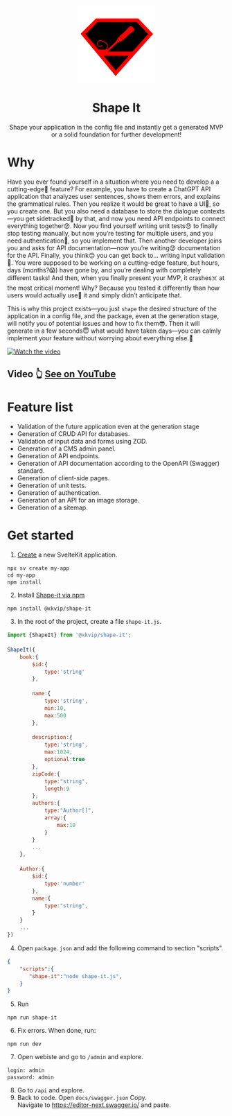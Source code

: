 <p align="center">
  <img src="assets/logo.png" width="180px" align="center" alt="Shape-it logo" />
  <h1 align="center">Shape It</h1>
  <p align="center">Shape your application in the config file and instantly get a generated MVP or a solid foundation for further development!</p>
</p>


# Why
Have you ever found yourself in a situation where you need to develop a a cutting-edge🤑 feature? For example, you have to create a ChatGPT API application that analyzes user sentences, shows them errors, and explains the grammatical rules. Then you realize it would be great to have a UI🤔, so you create one. But you also need a database to store the dialogue contexts—you get sidetracked🤨 by that, and now you need API endpoints to connect everything together😟. Now you find yourself  writing unit tests😠 to finally stop testing manually, but now you’re testing for multiple users, and you need authentication😤, so you implement that. Then another developer joins you and asks for API documentation—now you’re writing😡 documentation for the API. Finally, you think😊 you can get back to... writing input validation🤬. You were supposed to be working on a cutting-edge feature, but hours, days (months?😱) have gone by, and you’re dealing with completely different tasks! And then, when you finally present your MVP, it crashes☠️ at the most critical moment! Why? Because you tested it differently than how users would actually use🤪 it and simply didn’t anticipate that.

This is why this project exists—you just `shape` the desired structure of the application in a config file, and the package, even at the generation stage, will notify you of potential issues and how to fix them😎. Then it will generate in a few seconds😇 what would have taken days—you can calmly implement your feature without worrying about everything else.🤝

[![Watch the video](https://img.youtube.com/vi/GBrKCFD1RXI/0.jpg)](https://www.youtube.com/watch?v=GBrKCFD1RXI)
## Video 👆 [See on YouTube](https://www.youtube.com/watch?v=GBrKCFD1RXI)


# Feature list
- Validation of the future application even at the generation stage
- Generation of CRUD API for databases.
- Validation of input data and forms using ZOD.
- Generation of a CMS admin panel.
- Generation of API endpoints.
- Generation of API documentation according to the OpenAPI (Swagger) standard.
- Generation of client-side pages.
- Generation of unit tests.
- Generation of authentication.
- Generation of an API for an image storage.
- Generation of a sitemap.


# Get started
1. [Create](https://svelte.dev/docs/kit/creating-a-project) a new SvelteKit application.
```
npx sv create my-app
cd my-app
npm install    
```

2. Install [Shape-it via npm](https://svelte.dev/docs/kit/creating-a-project)
```
npm install @xkvip/shape-it
```

3. In the root of the project, create a file `shape-it.js`.
```javascript
import {ShapeIt} from '@xkvip/shape-it';

ShapeIt({      
    book:{
        $id:{
            type:'string'
        },

        name:{
            type:'string',
            min:10,
            max:500
        },

        description:{
            type:'string',
            max:1024,
            optional:true
        },
        zipCode:{
            type:"string",
            length:9
        },
        authors:{
            type:"Author[]",
            array:{
                max:10
            }
        }
        ...
    },

    Author:{
        $id:{
            type:'number'
        },
        name:{
            type:"string",
        }
    }
    ...
})
```

4. Open `package.json` and add the following command to section "scripts". 
```json
{    
    "scripts":{
       "shape-it":"node shape-it.js",       
    }
}
```

5. Run
```
npm run shape-it
```

6. Fix errors. When done, run:
```
npm run dev
```

7. Open webiste and go to `/admin` and explore.
```
login: admin
password: admin
```

8. Go to `/api` and explore.
9. Back to code. Open `docs/swagger.json` Copy.<br>
Navigate to https://editor-next.swagger.io/ and paste.